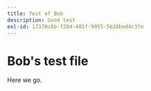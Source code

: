 ```yaml
---
title: Test of Bob
description: Good test
exl-id: 17370c6b-f284-401f-9955-5b28bed4c3fe
---
```

# Bob's test file

Here we go.
